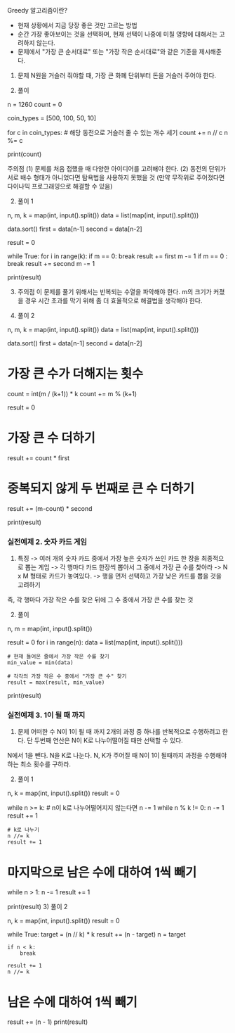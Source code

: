 Greedy 알고리즘이란?

- 현재 상황에서 지금 당장 좋은 것만 고르는 방법
- 순간 가장 좋아보이는 것을 선택하며, 현재 선택이 나중에 미칠 영향에 대해서는 고려하지 않는다.
- 문제에서 "가장 큰 순서대로" 또는 "가장 작은 순서대로"와 같은 기준을 제시해준다.

1. 문제
   N원을 거슬러 줘야할 때, 가장 큰 화폐 단위부터 돈을 거슬러 주어야 한다.

2. 풀이

n = 1260
count = 0

coin_types = [500, 100, 50, 10]

for c in coin_types: # 해당 동전으로 거슬러 줄 수 있는 개수 세기
count += n // c
n %= c

print(count)

주의점
(1) 문제를 처음 접했을 때 다양한 아이디어를 고려해야 한다.
(2) 동전의 단위가 서로 배수 형태가 아니었다면 탐욕법을 사용하지 못했을 것 (만약 무작위로 주어졌다면 다이나믹 프로그래밍으로 해결할 수 있음)

2. 풀이 1

n, m, k = map(int, input().split())
data = list(map(int, input().split()))

data.sort()
first = data[n-1]
second = data[n-2]

result = 0

while True:
for i in range(k):
if m == 0:
break
result += first
m -= 1
if m == 0 :
break
result += second
m -= 1

print(result)

3. 주의점
   이 문제를 풀기 위해서는 반복되는 수열을 파악해야 한다. m의 크기가 커졌을 경우 시간 초과를 막기 위해 좀 더 효율적으로 해결법을 생각해야 한다.

4. 풀이 2

n, m, k = map(int, input().split())
data = list(map(int, input().split()))

data.sort()
first = data[n-1]
second = data[n-2]

# 가장 큰 수가 더해지는 횟수

count = int(m / (k+1)) \* k
count += m % (k+1)

result = 0

# 가장 큰 수 더하기

result += count \* first

# 중복되지 않게 두 번째로 큰 수 더하기

result += (m-count) \* second

print(result)

### 실전예제 2. 숫자 카드 게임

1. 특징
   -> 여러 개의 숫자 카드 중에서 가장 높은 숫자가 쓰인 카드 한 장을 최종적으로 뽑는 게임
   -> 각 행마다 카드 한장씩 뽑아서 그 중에서 가장 큰 수를 찾아라
   -> N x M 형태로 카드가 놓여있다.
   -> 행을 먼저 선택하고 가장 낮은 카드를 뽑을 것을 고려하기

즉, 각 행마다 가장 작은 수를 찾은 뒤에 그 수 중에서 가장 큰 수를 찾는 것

2. 풀이

n, m = map(int, input().split())

result = 0
for i in range(n):
data = list(map(int, input().split()))

    # 현재 들어온 줄에서 가장 작은 수를 찾기
    min_value = min(data)

    # 각각의 가장 작은 수 중에서 "가장 큰 수" 찾기
    result = max(result, min_value)

print(result)

### 실전예제 3. 1이 될 때 까지

1. 문제
   어떠한 수 N이 1이 될 때 까지 2개의 과정 중 하나를 반복적으로 수행하려고 한다. 단 두번째 연산은 N이 K로 나누어떨어질 때만 선택할 수 있다.

N에서 1을 뺀다.
N을 K로 나눈다.
N, K가 주어질 때 N이 1이 될때까지 과정을 수행해야하는 최소 횟수를 구하라.

2. 풀이 1

n, k = map(int, input().split())
result = 0

while n >= k: # n이 k로 나누어떨어지지 않는다면 n -= 1
while n % k != 0:
n -= 1
result += 1

    # k로 나누기
    n //= k
    result += 1

# 마지막으로 남은 수에 대하여 1씩 빼기

while n > 1:
n -= 1
result += 1

print(result) 3) 풀이 2

n, k = map(int, input().split())
result = 0

while True:
target = (n // k) \* k
result += (n - target)
n = target

    if n < k:
        break

    result += 1
    n //= k

# 남은 수에 대하여 1씩 빼기

result += (n - 1)
print(result)
